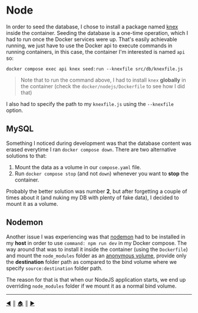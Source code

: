 # Node
In order to seed the database, I chose to install a package named [knex](https://knexjs.org/) inside the container. Seeding the database is a one-time operation, which I had to run once the Docker services were up. That's easily achievable running, we just have to use the Docker api to execute commands in running containers, in this case, the container I'm interested is named `api` so:
```
docker compose exec api knex seed:run --knexfile src/db/knexfile.js
```

> Note that to run the command above, I had to install `knex` **globally** in the container (check the `docker/nodejs/Dockerfile` to see how I did that)

I also had to specify the path to my `knexfile.js` using the `--knexfile` option.

## MySQL
Something I noticed during development was that the database content was erased everytime I ran `docker compose down`. There are two alternative solutions to that:

1. Mount the data as a volume in our `compose.yaml` file.
2. Run `docker compose stop` (and not `down`) whenever you want to **stop** the container.

Probably the better solution was number **2**, but after forgetting a couple of times about it (and nuking my DB with plenty of fake data), I decided to mount it as a volume.

## Nodemon
Another issue I was experiencing was that [nodemon](https://nodemon.io/) had to be installed in my **host** in order to use `command: npm run dev` in my Docker compose. The way around that was to install it inside the container (using the `Dockerfile`) and mount the `node_modules` folder as an [anonymous volume](https://docs.docker.com/storage/volumes/), provide only the **destination** folder path as compared to the bind volume where we specify `source:destination` folder path.

The reason for that is that when our NodeJS application starts, we end up overriding `node_modules` folder if we mount it as a normal bind volume.

---
[:arrow_backward:][back] ║ [:house:][home] ║ [:arrow_forward:][next]

<!-- navigation -->
[home]: ../README.md
[back]: ../README.md
[next]: ./restful.md
